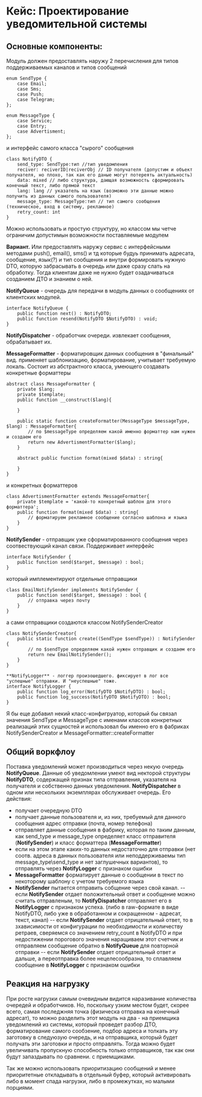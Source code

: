 # Кейс: Проектирование уведомительной системы

## Основные компоненты:

Модуль должен предоставлять наружу 2 перечисления для типов поддерживаемых каналов и типов сообщений
```
enum SendType {
	case Email;
	case Sms;
	case Push;
	case Telegram;
};

enum MessageType {
	case Service;
	case Entry;
	case Advertisment;
};
```
и интерфейс самого класса "сырого" сообщения
```
class NotifyDTO {
	send_type: SendType:тип //тип уведомления
	reciver: reciverID|reciverObj // ID получателя (допустим и объект получателя, но плохо, так как его даные могут потереять актуальность)
	data: mixed // либо структура, дающая возможность сформировать конечный текст, либо прямой текст
	lang: lang // указатель на язык (возможно эти данные можно получить из данных самого пользователя)
	message_type: MessageType:тип // тип самого сообщения (техническое, вход в систему, рекламное)
	retry_count: int
}
```
Можно использовать и простую структуру, но классом мы четче ограничим допустимын возможности поставляемые модулем

**Вариант.** Или предоставлять наружу сервис с интерфейсными методами push(), email(), sms() и тд которые будуь принимать адресата, сообщение, язык(?) и тип сообщения и внутри формировать нужную DTO, которую забрасывать в очередь или даже сразу слать на обработку. Тогда клиентам даже не нужно будет озадачиваться созданием ДТО и знанием о ней.

**NotifyQueue** - очередь для передачи в модуль данных о сообщениях от клиентских модулей.
```
interface NotifyQueue {
	public function next() : NotifyDTO;
	public function resend(NotifyDTO $NotifyDTO) : void;
}
```

**NotifyDispatcher** - обработчик очереди. извлекает сообщения, обрабатывает их.

**MessageFormatter** - форматировщик данных сообщения в "финальный" вид. применяет шаблонизацию, форматирование, учитывает требуемую локаль.
Состоит из абстрактного класса, умеющего создавать конкретные форматтеры
```
abstract class MessageFormatter {
	private $lang;
	private $template;
	public function __construct($lang){
		
	}
	
	public static function createFormatter(MessageType $messageType, $lang) : MessageFormatter{
		// по $messageType определяем какой именно форматтер нам нужен и создаем его
		return new AdvertismentFormatter($lang);
	}
	
	abstract public function format(mixed $data) : string{
		
	}
}
```

и конкретных форматтеров 
```
class AdvertismentFormatter extends MessageFormatter{
	private $template = 'какой-то конкретный шаблон для этого форматтера';
	public function format(mixed $data) : string{
		// форматируем рекламное сообщение согласно шаблона и языка
	}
}
```

**NotifySender** - отправщик уже сформатированного сообщения через соотвествующий канал связи.
Поддерживает интерфейс
```
interface NotifySender {
	public function send($target, $message) : bool;
}
```

который имплементируют отдельные отправщики
```
class EmailNotifySender implements NotifySender {
	public function send($target, $message) : bool {
		// отправка через почту
	}
}
```

а сами отправщики создаются классом NotifySenderCreator
```
class NotifySenderCreator{
	public static function create((SendType $sendType)) : NotifySender {
		// по $sendType определяем какой нужен отправщик и создаем его
		return new EmailNotifySender();
	}
}

**NotifyLogger** - логгер произошедшего. фиксирует в лог все "успешные" отправки. И "неуспешные" тоже.
interface NotifyLogger {
	public function log_error(NotifyDTO $NotifyDTO) : bool;
	public function log_success(NotifyDTO $NotifyDTO) : bool;
}
```

Я бы еще добавил некий класс-конфигруатор, который бы связал значения SendType и MessageType с именами классов конкретных реализаций этих сущностей и использовал бы именно его в фабриках NotifySenderCreator и MessageFormatter::createFormatter


## Общий воркфлоу

Поставка уведомлений может производиться через некую очередь **NotifyQueue**. Данные об уведомлении умеют вид некторой структуры **NotifyDTO**, содержащей признак типа отправления, указателя на получателя и собственно данных уведомления.
**NotifyDispatcher** в одном или нескольких экземплярах обслуживает очередь. Его действия:
- получает очередную DTO
- получает данные пользователя и, из них, требуемый для данного сообщения адрес отправки (почта, номер телефона)
- отправляет данные сообщения в фабрику, которая по таким данным, как send_type и message_type определяет класс отправителя (**NotifySender**) и класс форматтера (**MessageFormatter**)
- если на этом этапе каких-то данных недостаточно для отправки (нет соотв. адреса в данных пользователя или неподдерживаемы тип message_type\send_type и нет заглушечных вариантов), то отправлять через **NotifyLogger** с признаком ошибки
- **MessageFormatter** форматирует данные о сообщении в текст по некоторому шаблону с учетом требуемого языка
- **NotifySender** пытается отправить собщение через свой канал.
-- если **NotifySender** отдает положительный ответ и сообщение можно считать отправленым, то **NotifyDispatcher** отправляет его в **NotifyLogger** с признаком успеха. (либо в raw-формате в виде NotifyDTO, либо уже в обработанном и сокращенном - адресат, текст, канал)
-- если **NotifySender** отдает отрицательный ответ, то в зхависимости от конфигурации по необходимости и количеству ретраев, сверяемся со значением retry_count в NotifyDTO и при недостижении порогового значения наращиваем этот счетчик и отправляем сообщение обратно в **NotifyQueue** для повторной отправки
-- если **NotifySender** отдает отрицательный ответ и дальше, а переотправка более нецелесообразна, то сплавляем сообщение в **NotifyLogger** с признаком ошибки


## Реакция на нагрузку

При росте нагрузки самым очевидным видится наразивание количества очередей и обработчиков. Но, поскольку узким местом будет, скорее всего, самая последжняя точка (физическа отправка на конечный адресат), то можно разделить этот модуль на два - на приемщика уведомлений из системы, который проведет разбор ДТО, форматирование самого сообзение, подбор адреса и толкать эту заготовку в следуюзую очередь, и на отправщика, который будет получать эти заготовки и просто отправлять. Тогда можно будет увеличивать пропускную способность только отправщиков, так как они будут запаздывать по сравнени. с приемщиками.

Так же можно использовать приоритизацию сообщений и менее приоритетные откладывать в отдельный буфер, который активировать либо в момент спада нагрузки, либо в промежутках, но малыми порциями.
